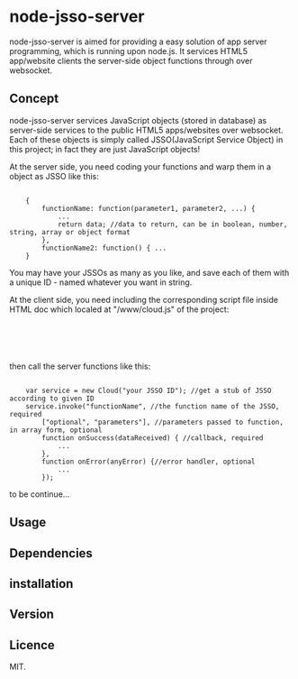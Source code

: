 node-jsso-server
================

node-jsso-server is aimed for providing a easy solution of app server programming, which is running upon node.js. It services HTML5 app/website clients the server-side object functions through over websocket.

Concept
-------
node-jsso-server services JavaScript objects (stored in database) as server-side services to the public HTML5 apps/websites over websocket. Each of these objects is simply called JSSO(JavaScript Service Object) in this project; in fact they are just JavaScript objects!

At the server side, you need coding your functions and warp them in a object as JSSO like this:
<pre><code>
	{
		functionName: function(parameter1, parameter2, ...) {
			...
			return data; //data to return, can be in boolean, number, string, array or object format
		},
		functionName2: function() { ...
	}
</code></pre>
You may have your JSSOs as many as you like, and save each of them with a unique ID - named whatever you want in string.

At the client side, you need including the corresponding script file inside HTML doc which localed at "/www/cloud.js" of the project: 
<pre><code>
	<script src="cloud.js"></script>
</code></pre>
then call the server functions like this:
<pre><code>
	var service = new Cloud("your JSSO ID"); //get a stub of JSSO according to given ID
	service.invoke("functionName", //the function name of the JSSO, required
		["optional", "parameters"], //parameters passed to function, in array form, optional
		function onSuccess(dataReceived) { //callback, required
			...
		}, 
		function onError(anyError) {//error handler, optional
			...
		});
</code></pre>

to be continue...

Usage
-----
<to be constructed>

Dependencies
------------
<to be constructed>

installation
------------
<to be constructed>

Version
-------
<to be constructed>

Licence
-------
MIT.
